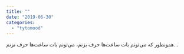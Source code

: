 ```yaml
---
title: ""
date: "2019-06-30"
categories: 
  - "tytomood"
---
```


‏همونطور که می‌تونم بات ساعت‌ها حرف بزنم، می‌تونم بات ساعت‌ها حرف نزنم...

